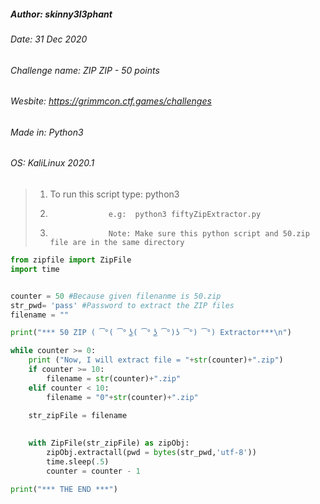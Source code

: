 ##### Author: skinny3l3phant
###### Date: 31 Dec 2020
###### Challenge name: ZIP ZIP - 50 points
###### Wesbite: https://grimmcon.ctf.games/challenges
###### Made in: Python3
###### OS: KaliLinux 2020.1

> 1. To run this script type: python3 <this script name>
> 1.                  e.g:  python3 fiftyZipExtractor.py
> 1.                  Note: Make sure this python script and 50.zip file are in the same directory


```python
from zipfile import ZipFile
import time


counter = 50 #Because given filenanme is 50.zip
str_pwd= 'pass' #Password to extract the ZIP files
filename = ""

print("*** 50 ZIP ( ͡°( ͡° ͜ʖ( ͡° ͜ʖ ͡°)ʖ ͡°) ͡°) Extractor***\n")

while counter >= 0:
    print ("Now, I will extract file = "+str(counter)+".zip")
    if counter >= 10:
        filename = str(counter)+".zip"
    elif counter < 10:
        filename = "0"+str(counter)+".zip"
    
    str_zipFile = filename
    

    with ZipFile(str_zipFile) as zipObj:
        zipObj.extractall(pwd = bytes(str_pwd,'utf-8'))
        time.sleep(.5)
        counter = counter - 1 

print("*** THE END ***")
```

